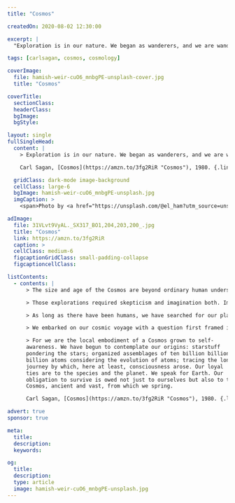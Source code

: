 ```yaml
---
title: "Cosmos"

createdOn: 2020-08-02 12:30:00

excerpt: |
  "Exploration is in our nature. We began as wanderers, and we are wanderers still...

tags: [carlsagan, cosmos, cosmology]

coverImage:
  file: hamish-weir-cuO6_mnbgPE-unsplash-cover.jpg
  title: "Cosmos"

coverTitle:
  sectionClass:
  headerClass:
  bgImage:
  bgStyle:

layout: single
fullSingleHead:
  content: |
    > Exploration is in our nature. We began as wanderers, and we are wanderers still. We have lingered long enough on the shores of the cosmic ocean. We are ready at last to set sail for the stars.

    Carl Sagan, [Cosmos](https://amzn.to/3fg2RiR "Cosmos"), 1980. {.line-before}

  gridClass: dark-mode image-background
  cellClass: large-6
  bgImage: hamish-weir-cuO6_mnbgPE-unsplash.jpg
  imgCaption: >
    <span>Photo by <a href="https://unsplash.com/@el_ham?utm_source=unsplash&amp;utm_medium=referral&amp;utm_content=creditCopyText">Hamish Weir</a> on <a href="https://unsplash.com/s/photos/stars-moon?utm_source=unsplash&amp;utm_medium=referral&amp;utm_content=creditCopyText">Unsplash</a></span>

adImage:
  file: 31VLvt9VyAL._SX317_BO1,204,203,200_.jpg
  title: "Cosmos"
  link: https://amzn.to/3fg2RiR
  caption: >
  cellClass: medium-6
  figcaptionGridClass: small-padding-collapse
  figcaptioncellClass:

listContents:
  - contents: |
      > The size and age of the Cosmos are beyond ordinary human understanding. Lost somewhere between immensity and eternity is our tiny planetary home. In a cosmic perspective, most human concerns seem insignificant, even petty. And yet our species is young and curious and brave and shows much promise. In the last few millennia we have made the most astonishing and unexpected discoveries about the Cosmos and our place within it, explorations that are exhilarating to consider. They remind us that humans have evolved to wonder, that understanding is a joy, that knowledge is prerequisite to survival. I believe our future depends on how well we know this Cosmos in which we float like a mote of dust in the morning sky.

      > Those explorations required skepticism and imagination both. Imagination will often carry us to worlds that never were. But without it, we go nowhere. Skepticism enables us to distinguish fancy from fact, to test our speculations. The Cosmos is rich beyond measure - in elegant facts, in exquisite interrelationships, in the subtle machinery of awe.

      > As long as there have been humans, we have searched for our place in the Cosmos. In the childhood of our species (when our ancestors gazed a little idly at the stars), among the Ionian scientists of ancient Greece, and in our own age, we have been transfixed by this question: Where are we? Who are we? We find that we live on an insignificant planet of a humdrum star lost between two spiral arms in the outskirts of a galaxy which is a member of a sparse cluster of galaxies, tucked away in some forgotten corner of a universe in which there are far more galaxies than people. This perspective is a courageous continuation of our penchant for constructing and testing mental models of the skies; the Sun as a red-hot stone, the stars as celestial flame, the Galaxy as the backbone of night.

      > We embarked on our cosmic voyage with a question first framed in the childhood of our species and in each generation asked anew with undiminished wonder: What are the stars? Exploration is in our nature. We began as wanderers, and we are wanderers still. We have lingered long enough on the shores of the cosmic ocean. We are ready at last to set sail for the stars.

      > For we are the local embodiment of a Cosmos grown to self-
      awareness. We have begun to contemplate our origins: starstuff
      pondering the stars; organized assemblages of ten billion billion
      billion atoms considering the evolution of atoms; tracing the long
      journey by which, here at least, consciousness arose. Our loyal­
      ties are to the species and the planet. We speak for Earth. Our
      obligation to survive is owed not just to ourselves but also to that
      Cosmos, ancient and vast, from which we spring.

      Carl Sagan, [Cosmos](https://amzn.to/3fg2RiR "Cosmos"), 1980. {.line-before}

advert: true
sponsor: true

meta:
  title:
  description:
  keywords:

og:
  title:
  description:
  type: article
  image: hamish-weir-cuO6_mnbgPE-unsplash.jpg
---
```

